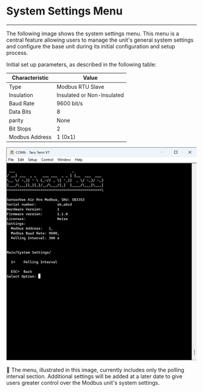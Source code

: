 # System Settings Menu

***

The following image shows the system settings menu. This menu is a central feature allowing users to manage the unit's general system settings and configure the base unit during its initial configuration and setup process.

Initial set up parameters, as described in the following table:

| Characteristic | Value                      |
| -------------- | -------------------------- |
| Type           | Modbus RTU Slave           |
| Insulation     | Insulated or Non-Insulated |
| Baud Rate      | 9600 bit/s                 |
| Data Bits      | 8                          |
| parity         | None                       |
| Bit Stops      | 2                          |
| Modbus Address | 1 (0x1)                    |

![Screenshot 2023-06-15 160706.png](<../../../../.gitbook/assets/Screenshot_2023 06 15_160706.png>)

📔 The menu, illustrated in this image, currently includes only the polling interval section. Additional settings will be added at a later date to give users greater control over the Modbus unit's system settings.
